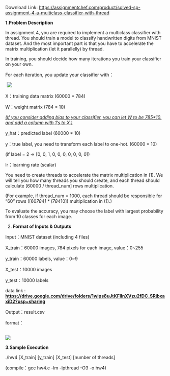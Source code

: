 Download Link: https://assignmentchef.com/product/solved-sp-assignment-4-a-multiclass-classifier-with-thread
<br>



<strong>1.Problem Description            </strong>

In assignment 4, you are required to implement a multiclass classifier with thread. You should train a model to classify handwritten digits from MNIST dataset. And the most important part is that you have to accelerate the matrix multiplication (let it parallelly) by thread.

In training, you should decide how many iterations you train your classifier on your own.

For each iteration, you update your classifier with：

<img decoding="async" data-recalc-dims="1" data-src="https://i0.wp.com/www.ankitcodinghub.com/wp-content/uploads/2020/05/197.png?w=980&amp;ssl=1" class="lazyload" src="data:image/gif;base64,R0lGODlhAQABAAAAACH5BAEKAAEALAAAAAABAAEAAAICTAEAOw==">

 <noscript>

  <img decoding="async" src="https://i0.wp.com/www.ankitcodinghub.com/wp-content/uploads/2020/05/197.png?w=980&amp;ssl=1" data-recalc-dims="1">

 </noscript>

X：training data matrix (60000 * 784)

W：weight matrix (784 * 10)

<em><u>(If you consider adding bias to your classifier, you can let W to be 785*10, and add a column with 1’s to X.)</u></em>

y_hat：predicted label (60000 * 10)

y：true label, you need to transform each label to one-hot. (60000 * 10)

(if label = 2 =&gt; [0, 0, 1, 0, 0, 0, 0, 0, 0, 0])

lr：learning rate (scalar)

You need to create threads to accelerate the matrix multiplication in (1). We will tell you how many threads you should create, and each thread should calculate [60000 / thread_num] rows multiplication.

(For example, if thread_num = 1000, each thread should be responsible for “60” rows ([60*784] * [784*10]) multiplication in (1).)

To evaluate the accuracy, you may choose the label with largest probability from 10 classes for each image.

<ol start="2">

 <li><strong> Format of Inputs &amp; Outputs</strong></li>

</ol>

Input：MNIST dataset (including 4 files)

X_train：60000 images, 784 pixels for each image, value：0~255

y_train：60000 labels, value：0~9

X_test：10000 images

y_test：10000 labels

data link : <strong><u><a href="https://drive.google.com/drive/folders/1wips8uJtKFIlnXVzu2fDC_SRjbxaxiD2?usp=sharing">https://drive.google.com/drive/folders/1wips8uJtKFIlnXVzu2fDC_SRjbxaxiD2?usp=sharing</a></u></strong>

Output：result.csv

format：

<strong><img decoding="async" data-recalc-dims="1" data-src="https://i0.wp.com/www.ankitcodinghub.com/wp-content/uploads/2020/05/869.png?w=980&amp;ssl=1" class="lazyload" src="data:image/gif;base64,R0lGODlhAQABAAAAACH5BAEKAAEALAAAAAABAAEAAAICTAEAOw==">

  <noscript>

   <img decoding="async" src="https://i0.wp.com/www.ankitcodinghub.com/wp-content/uploads/2020/05/869.png?w=980&amp;ssl=1" data-recalc-dims="1">

  </noscript>3.Sample Execution</strong>

./hw4 [X_train] [y_train] [X_test] [number of threads]

(compile：gcc hw4.c -lm -lpthread -O3 -o hw4)